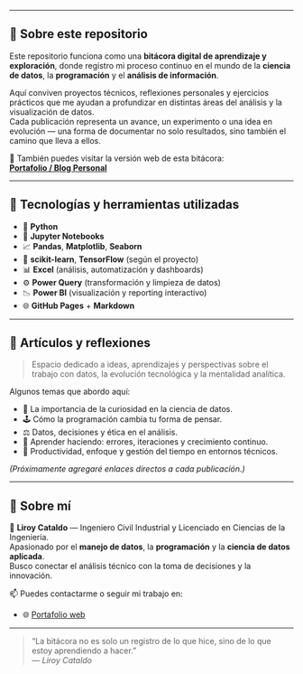 
---

## 🚀 Sobre este repositorio

Este repositorio funciona como una **bitácora digital de aprendizaje y exploración**, donde registro mi proceso continuo en el mundo de la **ciencia de datos**, la **programación** y el **análisis de información**.  

Aquí conviven proyectos técnicos, reflexiones personales y ejercicios prácticos que me ayudan a profundizar en distintas áreas del análisis y la visualización de datos.  
Cada publicación representa un avance, un experimento o una idea en evolución — una forma de documentar no solo resultados, sino también el camino que lleva a ellos.

🔗 También puedes visitar la versión web de esta bitácora:  
[**Portafolio / Blog Personal**](https://lirbast.github.io/web_page/)


---

## 🧰 Tecnologías y herramientas utilizadas

- 🐍 **Python**  
- 📓 **Jupyter Notebooks**  
- 📈 **Pandas**, **Matplotlib**, **Seaborn**  
- 🤖 **scikit-learn**, **TensorFlow** (según el proyecto)  
- 📊 **Excel** (análisis, automatización y dashboards)  
- ⚙️ **Power Query** (transformación y limpieza de datos)  
- 📉 **Power BI** (visualización y reporting interactivo)  
- 🌐 **GitHub Pages** + **Markdown**

---

## 🧠 Artículos y reflexiones

> Espacio dedicado a ideas, aprendizajes y perspectivas sobre el trabajo con datos, la evolución tecnológica y la mentalidad analítica.

Algunos temas que abordo aquí:

- 🧩 La importancia de la curiosidad en la ciencia de datos.  
- 🕹️ Cómo la programación cambia tu forma de pensar.  
- ⚖️ Datos, decisiones y ética en el análisis.  
- 🔄 Aprender haciendo: errores, iteraciones y crecimiento continuo.  
- 🧘 Productividad, enfoque y gestión del tiempo en entornos técnicos.

*(Próximamente agregaré enlaces directos a cada publicación.)*

---

## 💬 Sobre mí

👋 **Liroy Cataldo** — Ingeniero Civil Industrial y Licenciado en Ciencias de la Ingeniería.  
Apasionado por el **manejo de datos**, la **programación** y la **ciencia de datos aplicada**.  
Busco conectar el análisis técnico con la toma de decisiones y la innovación.

📫 Puedes contactarme o seguir mi trabajo en:  
- 🌐 [Portafolio web](https://lirbast.github.io/web_page/)  

---

> “La bitácora no es solo un registro de lo que hice, sino de lo que estoy aprendiendo a hacer.”  
> — *Liroy Cataldo*

